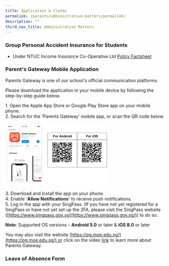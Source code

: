 ```yaml
---
title: Application & Claims
permalink: /parents/administrative-matters/permalink/
description: ""
third_nav_title: Administrative Matters
---
```

### **Group Personal Accident Insurance for Students**
* Under NTUC Income Insurance Co-Operative Ltd
[Policy Factsheet](/files/Product%20Fact%20Sheet%20Year%202023.pdf)

### **Parent's Gateway Mobile Application**

Parents Gateway is one of our school's official communication platforms.

Please download the application in your mobile device by following the step-by-step guide below.

1\. Open the Apple App Store or Google Play Store app on your mobile phone.<br>
2\. Search for the 'Parents Gateway' mobile app, or scan the QR code below.

<img src="/images/PG.jpg" style="width:65%">

3\. Download and install the app on your phone.<br>
4\. Enable '**Allow Notifications**' to receive push notifications.<br>
5\. Log in the app with your SingPass. (If you have not yet registered for a SingPass or have not yet set up the 2FA, please visit the SingPass website ([https://www.singpass.gov.sg](https://www.singpass.gov.sg/)) to do so.

**Note**: Supported OS versions – **Android 5.0** or later & **iOS 8.0** or later

You may also visit the website [https://pg.moe.edu.sg/](https://pg.moe.edu.sg/) or click on the video [link](https://www.youtube.com/watch?v=EKpiTM5axNA) to learn more about Parents Gateway.

### **Leave of Absence Form**